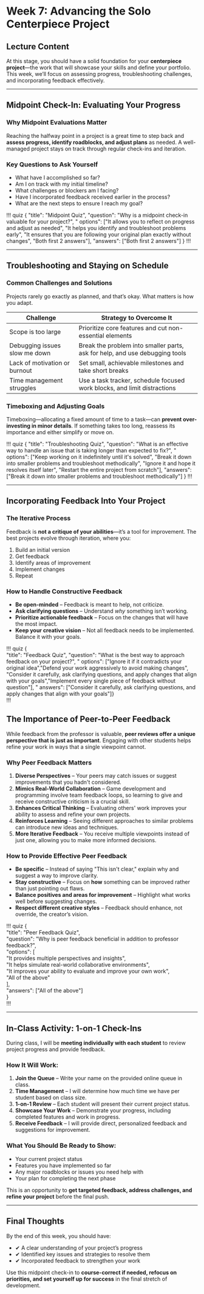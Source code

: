 # Week 7: Advancing the Solo Centerpiece Project

## Lecture Content

At this stage, you should have a solid foundation for your **centerpiece project**—the work that will showcase your
skills and define your portfolio. This week, we’ll focus on assessing progress, troubleshooting challenges, and
incorporating feedback effectively.

---

## **Midpoint Check-In: Evaluating Your Progress**

### **Why Midpoint Evaluations Matter**

Reaching the halfway point in a project is a great time to step back and **assess progress, identify roadblocks, and
adjust plans** as needed. A well-managed project stays on track through regular check-ins and iteration.

### **Key Questions to Ask Yourself**

- What have I accomplished so far?
- Am I on track with my initial timeline?
- What challenges or blockers am I facing?
- Have I incorporated feedback received earlier in the process?
- What are the next steps to ensure I reach my goal?

!!! quiz
{
"title": "Midpoint Quiz",
"question": "Why is a midpoint check-in valuable for your project?",
"
options": ["It allows you to reflect on progress and adjust as needed", "It helps you identify and troubleshoot problems early", "It ensures that you are following your original plan exactly without changes", "Both first 2 answers"],
"answers": ["Both first 2 answers"]
}
!!!

---

## **Troubleshooting and Staying on Schedule**

### **Common Challenges and Solutions**

Projects rarely go exactly as planned, and that’s okay. What matters is how you adapt.

| **Challenge**                 | **Strategy to Overcome It**                                                 |  
|-------------------------------|-----------------------------------------------------------------------------|  
| Scope is too large            | Prioritize core features and cut non-essential elements                     |  
| Debugging issues slow me down | Break the problem into smaller parts, ask for help, and use debugging tools |  
| Lack of motivation or burnout | Set small, achievable milestones and take short breaks                      |  
| Time management struggles     | Use a task tracker, schedule focused work blocks, and limit distractions    |  

### **Timeboxing and Adjusting Goals**

Timeboxing—allocating a fixed amount of time to a task—can **prevent over-investing in minor details**. If something
takes too long, reassess its importance and either simplify or move on.

!!! quiz
{
"title": "Troubleshooting Quiz",
"question": "What is an effective way to handle an issue that is taking longer than expected to fix?",
"
options": ["Keep working on it indefinitely until it's solved", "Break it down into smaller problems and troubleshoot methodically", "Ignore it and hope it resolves itself later", "Restart the entire project from scratch"],
"answers": ["Break it down into smaller problems and troubleshoot methodically"]
}
!!!

---

## **Incorporating Feedback Into Your Project**

### **The Iterative Process**

Feedback is **not a critique of your abilities**—it’s a tool for improvement. The best projects evolve through
iteration, where you:

1. Build an initial version
2. Get feedback
3. Identify areas of improvement
4. Implement changes
5. Repeat

### **How to Handle Constructive Feedback**

- **Be open-minded** – Feedback is meant to help, not criticize.
- **Ask clarifying questions** – Understand *why* something isn’t working.
- **Prioritize actionable feedback** – Focus on the changes that will have the most impact.
- **Keep your creative vision** – Not all feedback needs to be implemented. Balance it with your goals.

!!! quiz
{  
"title": "Feedback Quiz", "question": "What is the best way to approach feedback on your project?", "
options": ["Ignore it if it contradicts your original idea","Defend your work aggressively to avoid making changes", "Consider it carefully, ask clarifying questions, and apply changes that align with your goals","Implement every single piece of feedback without question"], "
answers": ["Consider it carefully, ask clarifying questions, and apply changes that align with your goals"]}  
!!!

## **The Importance of Peer-to-Peer Feedback**

While feedback from the professor is valuable, **peer reviews offer a unique perspective that is just as important**.
Engaging with other students helps refine your work in ways that a single viewpoint cannot.

### **Why Peer Feedback Matters**

1. **Diverse Perspectives** – Your peers may catch issues or suggest improvements that you hadn't considered.
2. **Mimics Real-World Collaboration** – Game development and programming involve team feedback loops, so learning to
   give and receive constructive criticism is a crucial skill.
3. **Enhances Critical Thinking** – Evaluating others' work improves your ability to assess and refine your own
   projects.
4. **Reinforces Learning** – Seeing different approaches to similar problems can introduce new ideas and techniques.
5. **More Iterative Feedback** – You receive multiple viewpoints instead of just one, allowing you to make more informed
   decisions.

### **How to Provide Effective Peer Feedback**

- **Be specific** – Instead of saying "This isn't clear," explain why and suggest a way to improve clarity.
- **Stay constructive** – Focus on **how** something can be improved rather than just pointing out flaws.
- **Balance positives and areas for improvement** – Highlight what works well before suggesting changes.
- **Respect different creative styles** – Feedback should enhance, not override, the creator’s vision.

!!! quiz
{  
"title": "Peer Feedback Quiz",  
"question": "Why is peer feedback beneficial in addition to professor feedback?",  
"options": [  
"It provides multiple perspectives and insights",  
"It helps simulate real-world collaborative environments",  
"It improves your ability to evaluate and improve your own work",  
"All of the above"  
],  
"answers": ["All of the above"]  
}  
!!!


---

## **In-Class Activity: 1-on-1 Check-Ins**

During class, I will be **meeting individually with each student** to review project progress and provide feedback.

### **How It Will Work:**

1. **Join the Queue** – Write your name on the provided online queue in class.
2. **Time Management** – I will determine how much time we have per student based on class size.
3. **1-on-1 Review** – Each student will present their current project status.
4. **Showcase Your Work** – Demonstrate your progress, including completed features and work in progress.
5. **Receive Feedback** – I will provide direct, personalized feedback and suggestions for improvement.

### **What You Should Be Ready to Show:**

- Your current project status
- Features you have implemented so far
- Any major roadblocks or issues you need help with
- Your plan for completing the next phase

This is an opportunity to **get targeted feedback, address challenges, and refine your project** before the final push.

---

## **Final Thoughts**

By the end of this week, you should have:

- ✔ A clear understanding of your project’s progress
- ✔ Identified key issues and strategies to resolve them
- ✔ Incorporated feedback to strengthen your work

Use this midpoint check-in to **course-correct if needed, refocus on priorities, and set yourself up for success** in
the final stretch of development.
